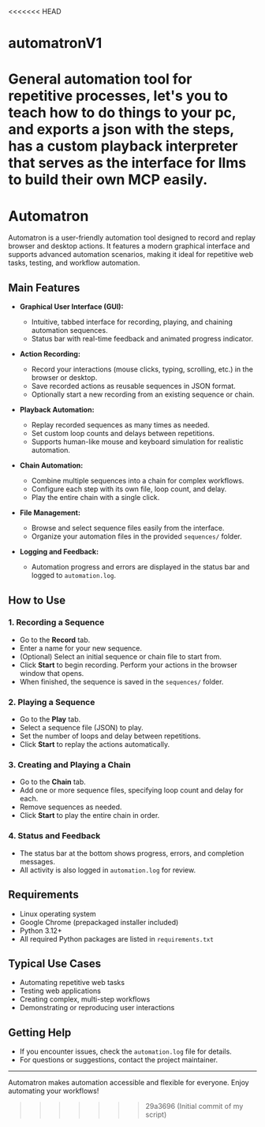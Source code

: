 <<<<<<< HEAD
# automatronV1
General automation tool for repetitive processes, let's you to teach how to do things to your pc, and exports a json with the steps, has a custom playback interpreter that serves as the interface for llms to build their own MCP easily.
=======
# Automatron

Automatron is a user-friendly automation tool designed to record and replay browser and desktop actions. It features a modern graphical interface and supports advanced automation scenarios, making it ideal for repetitive web tasks, testing, and workflow automation.

## Main Features

- **Graphical User Interface (GUI):**
  - Intuitive, tabbed interface for recording, playing, and chaining automation sequences.
  - Status bar with real-time feedback and animated progress indicator.

- **Action Recording:**
  - Record your interactions (mouse clicks, typing, scrolling, etc.) in the browser or desktop.
  - Save recorded actions as reusable sequences in JSON format.
  - Optionally start a new recording from an existing sequence or chain.

- **Playback Automation:**
  - Replay recorded sequences as many times as needed.
  - Set custom loop counts and delays between repetitions.
  - Supports human-like mouse and keyboard simulation for realistic automation.

- **Chain Automation:**
  - Combine multiple sequences into a chain for complex workflows.
  - Configure each step with its own file, loop count, and delay.
  - Play the entire chain with a single click.

- **File Management:**
  - Browse and select sequence files easily from the interface.
  - Organize your automation files in the provided `sequences/` folder.

- **Logging and Feedback:**
  - Automation progress and errors are displayed in the status bar and logged to `automation.log`.

## How to Use

### 1. Recording a Sequence
- Go to the **Record** tab.
- Enter a name for your new sequence.
- (Optional) Select an initial sequence or chain file to start from.
- Click **Start** to begin recording. Perform your actions in the browser window that opens.
- When finished, the sequence is saved in the `sequences/` folder.

### 2. Playing a Sequence
- Go to the **Play** tab.
- Select a sequence file (JSON) to play.
- Set the number of loops and delay between repetitions.
- Click **Start** to replay the actions automatically.

### 3. Creating and Playing a Chain
- Go to the **Chain** tab.
- Add one or more sequence files, specifying loop count and delay for each.
- Remove sequences as needed.
- Click **Start** to play the entire chain in order.

### 4. Status and Feedback
- The status bar at the bottom shows progress, errors, and completion messages.
- All activity is also logged in `automation.log` for review.

## Requirements
- Linux operating system
- Google Chrome (prepackaged installer included)
- Python 3.12+
- All required Python packages are listed in `requirements.txt`

## Typical Use Cases
- Automating repetitive web tasks
- Testing web applications
- Creating complex, multi-step workflows
- Demonstrating or reproducing user interactions

## Getting Help
- If you encounter issues, check the `automation.log` file for details.
- For questions or suggestions, contact the project maintainer.

---
Automatron makes automation accessible and flexible for everyone. Enjoy automating your workflows!
>>>>>>> 29a3696 (Initial commit of my script)
